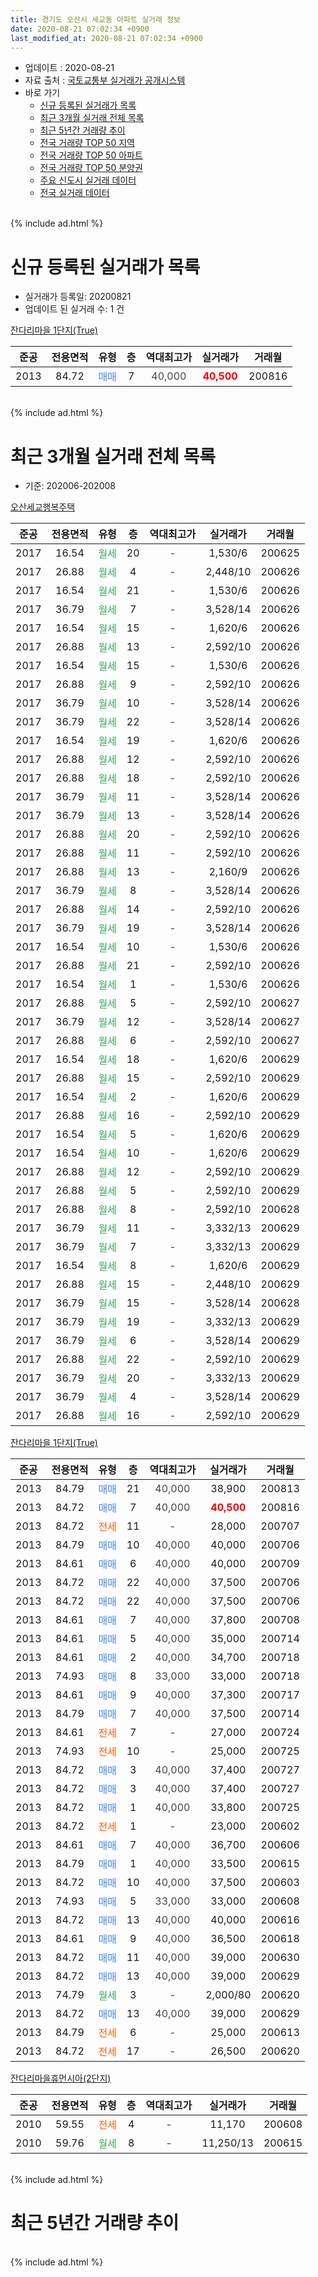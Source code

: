```yaml
---
title: 경기도 오산시 세교동 아파트 실거래 정보
date: 2020-08-21 07:02:34 +0900
last_modified_at: 2020-08-21 07:02:34 +0900
---
```


* 업데이트 : 2020-08-21
* 자료 출처 : [국토교통부 실거래가 공개시스템](http://rt.molit.go.kr)
* 바로 가기
    * [신규 등록된 실거래가 목록](#신규-등록된-실거래가-목록)
    * [최근 3개월 실거래 전체 목록](#최근-3개월-실거래-전체-목록)
    * [최근 5년간 거래량 추이](#최근-5년간-거래량-추이)
    * [전국 거래량 TOP 50 지역](https://inasie.github.io/apt-trade-info/최근-3개월-전국에서-가장-거래가-많이-발생한-지역)
    * [전국 거래량 TOP 50 아파트](https://inasie.github.io/apt-trade-info/최근-3개월-전국에서-가장-거래가-많이-발생한-아파트)
    * [전국 거래량 TOP 50 분양권](https://inasie.github.io/apt-trade-info/최근-3개월-전국에서-가장-거래가-많이-발생한-분양권)
    * [주요 신도시 실거래 데이터](https://inasie.github.io/apt-trade-info/주요-신도시)
    * [전국 실거래 데이터](https://inasie.github.io/apt-trade-info/전국)
<br>
{% include ad.html %}
<br>

# 신규 등록된 실거래가 목록
* 실거래가 등록일: 20200821
* 업데이트 된 실거래 수: 1 건


[잔다리마을 1단지(True)](https://search.naver.com/search.naver?query=%EA%B2%BD%EA%B8%B0%EB%8F%84+%EC%98%A4%EC%82%B0%EC%8B%9C+%EC%84%B8%EA%B5%90%EB%8F%99+%EC%9E%94%EB%8B%A4%EB%A6%AC%EB%A7%88%EC%9D%84+1%EB%8B%A8%EC%A7%80%28True%29)

|준공|전용면적|유형|층|역대최고가|실거래가|거래월|
|:---:|:---:|:---:|:---:|:---:|:---:|:---:|
|2013|84.72|<span style="color:#4285f3">매매</span>|7|<span style="color:#444444">40,000</span>|<b><span style="color:#ff0000">40,500</span></b>|200816|


<br>
{% include ad.html %}
<br>

# 최근 3개월 실거래 전체 목록
* 기준: 202006-202008


[오산세교행복주택](https://search.naver.com/search.naver?query=%EA%B2%BD%EA%B8%B0%EB%8F%84+%EC%98%A4%EC%82%B0%EC%8B%9C+%EC%84%B8%EA%B5%90%EB%8F%99+%EC%98%A4%EC%82%B0%EC%84%B8%EA%B5%90%ED%96%89%EB%B3%B5%EC%A3%BC%ED%83%9D)

|준공|전용면적|유형|층|역대최고가|실거래가|거래월|
|:---:|:---:|:---:|:---:|:---:|:---:|:---:|
|2017|16.54|<span style="color:#34a853">월세</span>|20|<span style="color:#444444">-</span>|1,530/6|200625|
|2017|26.88|<span style="color:#34a853">월세</span>|4|<span style="color:#444444">-</span>|2,448/10|200626|
|2017|16.54|<span style="color:#34a853">월세</span>|21|<span style="color:#444444">-</span>|1,530/6|200626|
|2017|36.79|<span style="color:#34a853">월세</span>|7|<span style="color:#444444">-</span>|3,528/14|200626|
|2017|16.54|<span style="color:#34a853">월세</span>|15|<span style="color:#444444">-</span>|1,620/6|200626|
|2017|26.88|<span style="color:#34a853">월세</span>|13|<span style="color:#444444">-</span>|2,592/10|200626|
|2017|16.54|<span style="color:#34a853">월세</span>|15|<span style="color:#444444">-</span>|1,530/6|200626|
|2017|26.88|<span style="color:#34a853">월세</span>|9|<span style="color:#444444">-</span>|2,592/10|200626|
|2017|36.79|<span style="color:#34a853">월세</span>|10|<span style="color:#444444">-</span>|3,528/14|200626|
|2017|36.79|<span style="color:#34a853">월세</span>|22|<span style="color:#444444">-</span>|3,528/14|200626|
|2017|16.54|<span style="color:#34a853">월세</span>|19|<span style="color:#444444">-</span>|1,620/6|200626|
|2017|26.88|<span style="color:#34a853">월세</span>|12|<span style="color:#444444">-</span>|2,592/10|200626|
|2017|26.88|<span style="color:#34a853">월세</span>|18|<span style="color:#444444">-</span>|2,592/10|200626|
|2017|36.79|<span style="color:#34a853">월세</span>|11|<span style="color:#444444">-</span>|3,528/14|200626|
|2017|36.79|<span style="color:#34a853">월세</span>|13|<span style="color:#444444">-</span>|3,528/14|200626|
|2017|26.88|<span style="color:#34a853">월세</span>|20|<span style="color:#444444">-</span>|2,592/10|200626|
|2017|26.88|<span style="color:#34a853">월세</span>|11|<span style="color:#444444">-</span>|2,592/10|200626|
|2017|26.88|<span style="color:#34a853">월세</span>|13|<span style="color:#444444">-</span>|2,160/9|200626|
|2017|36.79|<span style="color:#34a853">월세</span>|8|<span style="color:#444444">-</span>|3,528/14|200626|
|2017|26.88|<span style="color:#34a853">월세</span>|14|<span style="color:#444444">-</span>|2,592/10|200626|
|2017|36.79|<span style="color:#34a853">월세</span>|19|<span style="color:#444444">-</span>|3,528/14|200626|
|2017|16.54|<span style="color:#34a853">월세</span>|10|<span style="color:#444444">-</span>|1,530/6|200626|
|2017|26.88|<span style="color:#34a853">월세</span>|21|<span style="color:#444444">-</span>|2,592/10|200626|
|2017|16.54|<span style="color:#34a853">월세</span>|1|<span style="color:#444444">-</span>|1,530/6|200626|
|2017|26.88|<span style="color:#34a853">월세</span>|5|<span style="color:#444444">-</span>|2,592/10|200627|
|2017|36.79|<span style="color:#34a853">월세</span>|12|<span style="color:#444444">-</span>|3,528/14|200627|
|2017|26.88|<span style="color:#34a853">월세</span>|6|<span style="color:#444444">-</span>|2,592/10|200627|
|2017|16.54|<span style="color:#34a853">월세</span>|18|<span style="color:#444444">-</span>|1,620/6|200629|
|2017|26.88|<span style="color:#34a853">월세</span>|15|<span style="color:#444444">-</span>|2,592/10|200629|
|2017|16.54|<span style="color:#34a853">월세</span>|2|<span style="color:#444444">-</span>|1,620/6|200629|
|2017|26.88|<span style="color:#34a853">월세</span>|16|<span style="color:#444444">-</span>|2,592/10|200629|
|2017|16.54|<span style="color:#34a853">월세</span>|5|<span style="color:#444444">-</span>|1,620/6|200629|
|2017|16.54|<span style="color:#34a853">월세</span>|10|<span style="color:#444444">-</span>|1,620/6|200629|
|2017|26.88|<span style="color:#34a853">월세</span>|12|<span style="color:#444444">-</span>|2,592/10|200629|
|2017|26.88|<span style="color:#34a853">월세</span>|5|<span style="color:#444444">-</span>|2,592/10|200629|
|2017|26.88|<span style="color:#34a853">월세</span>|8|<span style="color:#444444">-</span>|2,592/10|200628|
|2017|36.79|<span style="color:#34a853">월세</span>|11|<span style="color:#444444">-</span>|3,332/13|200629|
|2017|36.79|<span style="color:#34a853">월세</span>|7|<span style="color:#444444">-</span>|3,332/13|200629|
|2017|16.54|<span style="color:#34a853">월세</span>|8|<span style="color:#444444">-</span>|1,620/6|200629|
|2017|26.88|<span style="color:#34a853">월세</span>|15|<span style="color:#444444">-</span>|2,448/10|200629|
|2017|36.79|<span style="color:#34a853">월세</span>|15|<span style="color:#444444">-</span>|3,528/14|200628|
|2017|36.79|<span style="color:#34a853">월세</span>|19|<span style="color:#444444">-</span>|3,332/13|200629|
|2017|36.79|<span style="color:#34a853">월세</span>|6|<span style="color:#444444">-</span>|3,528/14|200629|
|2017|26.88|<span style="color:#34a853">월세</span>|22|<span style="color:#444444">-</span>|2,592/10|200629|
|2017|36.79|<span style="color:#34a853">월세</span>|20|<span style="color:#444444">-</span>|3,332/13|200629|
|2017|36.79|<span style="color:#34a853">월세</span>|4|<span style="color:#444444">-</span>|3,528/14|200629|
|2017|26.88|<span style="color:#34a853">월세</span>|16|<span style="color:#444444">-</span>|2,592/10|200629|


<script async src="//pagead2.googlesyndication.com/pagead/js/adsbygoogle.js"></script>
<!-- 기본 -->
<ins class="adsbygoogle"
     style="display:block"
     data-ad-client="ca-pub-2446590836940007"
     data-ad-slot="1659523306"
     data-ad-format="auto"
     data-full-width-responsive="true"></ins>
<script>
(adsbygoogle = window.adsbygoogle || []).push({});
</script>


[잔다리마을 1단지(True)](https://search.naver.com/search.naver?query=%EA%B2%BD%EA%B8%B0%EB%8F%84+%EC%98%A4%EC%82%B0%EC%8B%9C+%EC%84%B8%EA%B5%90%EB%8F%99+%EC%9E%94%EB%8B%A4%EB%A6%AC%EB%A7%88%EC%9D%84+1%EB%8B%A8%EC%A7%80%28True%29)

|준공|전용면적|유형|층|역대최고가|실거래가|거래월|
|:---:|:---:|:---:|:---:|:---:|:---:|:---:|
|2013|84.79|<span style="color:#4285f3">매매</span>|21|<span style="color:#444444">40,000</span>|38,900|200813|
|2013|84.72|<span style="color:#4285f3">매매</span>|7|<span style="color:#444444">40,000</span>|<b><span style="color:#ff0000">40,500</span></b>|200816|
|2013|84.72|<span style="color:#ff5a00">전세</span>|11|<span style="color:#444444">-</span>|28,000|200707|
|2013|84.79|<span style="color:#4285f3">매매</span>|10|<span style="color:#444444">40,000</span>|40,000|200706|
|2013|84.61|<span style="color:#4285f3">매매</span>|6|<span style="color:#444444">40,000</span>|40,000|200709|
|2013|84.72|<span style="color:#4285f3">매매</span>|22|<span style="color:#444444">40,000</span>|37,500|200706|
|2013|84.72|<span style="color:#4285f3">매매</span>|22|<span style="color:#444444">40,000</span>|37,500|200706|
|2013|84.61|<span style="color:#4285f3">매매</span>|7|<span style="color:#444444">40,000</span>|37,800|200708|
|2013|84.61|<span style="color:#4285f3">매매</span>|5|<span style="color:#444444">40,000</span>|35,000|200714|
|2013|84.61|<span style="color:#4285f3">매매</span>|2|<span style="color:#444444">40,000</span>|34,700|200718|
|2013|74.93|<span style="color:#4285f3">매매</span>|8|<span style="color:#444444">33,000</span>|33,000|200718|
|2013|84.61|<span style="color:#4285f3">매매</span>|9|<span style="color:#444444">40,000</span>|37,300|200717|
|2013|84.79|<span style="color:#4285f3">매매</span>|7|<span style="color:#444444">40,000</span>|37,500|200714|
|2013|84.61|<span style="color:#ff5a00">전세</span>|7|<span style="color:#444444">-</span>|27,000|200724|
|2013|74.93|<span style="color:#ff5a00">전세</span>|10|<span style="color:#444444">-</span>|25,000|200725|
|2013|84.72|<span style="color:#4285f3">매매</span>|3|<span style="color:#444444">40,000</span>|37,400|200727|
|2013|84.72|<span style="color:#4285f3">매매</span>|3|<span style="color:#444444">40,000</span>|37,400|200727|
|2013|84.72|<span style="color:#4285f3">매매</span>|1|<span style="color:#444444">40,000</span>|33,800|200725|
|2013|84.72|<span style="color:#ff5a00">전세</span>|1|<span style="color:#444444">-</span>|23,000|200602|
|2013|84.61|<span style="color:#4285f3">매매</span>|7|<span style="color:#444444">40,000</span>|36,700|200606|
|2013|84.79|<span style="color:#4285f3">매매</span>|1|<span style="color:#444444">40,000</span>|33,500|200615|
|2013|84.72|<span style="color:#4285f3">매매</span>|10|<span style="color:#444444">40,000</span>|37,500|200603|
|2013|74.93|<span style="color:#4285f3">매매</span>|5|<span style="color:#444444">33,000</span>|33,000|200608|
|2013|84.72|<span style="color:#4285f3">매매</span>|13|<span style="color:#444444">40,000</span>|40,000|200616|
|2013|84.61|<span style="color:#4285f3">매매</span>|9|<span style="color:#444444">40,000</span>|36,500|200618|
|2013|84.72|<span style="color:#4285f3">매매</span>|11|<span style="color:#444444">40,000</span>|39,000|200630|
|2013|84.72|<span style="color:#4285f3">매매</span>|13|<span style="color:#444444">40,000</span>|39,000|200629|
|2013|74.79|<span style="color:#34a853">월세</span>|3|<span style="color:#444444">-</span>|2,000/80|200620|
|2013|84.72|<span style="color:#4285f3">매매</span>|13|<span style="color:#444444">40,000</span>|39,000|200629|
|2013|84.79|<span style="color:#ff5a00">전세</span>|6|<span style="color:#444444">-</span>|25,000|200613|
|2013|84.72|<span style="color:#ff5a00">전세</span>|17|<span style="color:#444444">-</span>|26,500|200620|

[잔다리마을휴먼시아(2단지)](https://search.naver.com/search.naver?query=%EA%B2%BD%EA%B8%B0%EB%8F%84+%EC%98%A4%EC%82%B0%EC%8B%9C+%EC%84%B8%EA%B5%90%EB%8F%99+%EC%9E%94%EB%8B%A4%EB%A6%AC%EB%A7%88%EC%9D%84%ED%9C%B4%EB%A8%BC%EC%8B%9C%EC%95%84%282%EB%8B%A8%EC%A7%80%29)

|준공|전용면적|유형|층|역대최고가|실거래가|거래월|
|:---:|:---:|:---:|:---:|:---:|:---:|:---:|
|2010|59.55|<span style="color:#ff5a00">전세</span>|4|<span style="color:#444444">-</span>|11,170|200608|
|2010|59.76|<span style="color:#34a853">월세</span>|8|<span style="color:#444444">-</span>|11,250/13|200615|


<br>
{% include ad.html %}
<br>

# 최근 5년간 거래량 추이


<div style="width:100%;">
    <canvas id="deal_progress" height="200"></canvas>
</div>

<script>
new Chart(document.getElementById("deal_progress"), {
    type: 'line',
    data: {
        labels: ['201508','201509','201510','201511','201512','201601','201602','201603','201604','201605','201606','201607','201608','201609','201610','201611','201612','201701','201702','201703','201704','201705','201706','201707','201708','201709','201710','201711','201712','201801','201802','201803','201804','201805','201806','201807','201808','201809','201810','201811','201812','201901','201902','201903','201904','201905','201906','201907','201908','201909','201910','201911','201912','202001','202002','202003','202004','202005','202006','202007','202008'],
        datasets: [{
            label: '매매',
            pointRadius: 1,
            data: [1, 5, 7, 3, 1, 1, 3, 6, 11, 6, 7, 5, 7, 13, 8, 4, 4, 2, 3, 3, 1, 9, 10, 6, 3, 9, 4, 2, 3, 4, 5, 7, 3, 2, 8, 2, 11, 6, 6, 10, 5, 8, 7, 5, 3, 2, 5, 6, 5, 4, 4, 8, 11, 34, 33, 7, 4, 4, 9, 13, 2],
            borderColor: "rgba(255, 201, 14, 1)",
            backgroundColor: "rgba(255, 201, 14, 0.5)",
            fill: false,
            lineTension: 0
        },{
            label: '전월세',
            pointRadius: 1,
            data: [16, 8, 3, 4, 17, 5, 6, 4, 5, 1, 1, 38, 3, 3, 6, 1, 4, 6, 8, 4, 4, 4, 5, 16, 6, 8, 6, 3, 14, 27, 16, 5, 3, 5, 7, 19, 54, 16, 5, 4, 5, 8, 4, 6, 3, 1, 0, 2, 45, 18, 13, 9, 14, 8, 225, 7, 6, 5, 53, 3, 0],
            borderColor: "rgba(0, 141, 185, 1)",
            backgroundColor: "rgba(0, 141, 185, 0.5)",
            fill: false,
            lineTension: 0
        }
        ]
    },
    options: {
        responsive: true,
        title: {
            display: false
        },
        tooltips: {
            mode: 'index',
            intersect: false
        },
        hover: {
            mode: 'nearest',
            intersect: true
        },
        scales: {
            xAxes: [{
                display: true,
                scaleLabel: {
                    display: true,
                    labelString: '년/월'
                }
            }],
            yAxes: [{
                display: true,
                ticks: {
                    suggestedMin: 0,
                },
                scaleLabel: {
                    display: true,
                    labelString: '실거래 수'
                }
            }]
        }
    }
});

</script>


<br>
{% include ad.html %}
<br>

